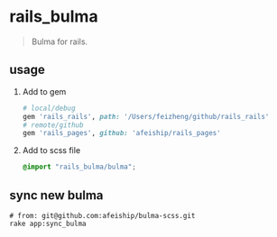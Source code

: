 # rails_bulma
> Bulma for rails.

## usage
1. Add to gem
    ```rb
    # local/debug
    gem 'rails_rails', path: '/Users/feizheng/github/rails_rails'
    # remote/github
    gem 'rails_pages', github: 'afeiship/rails_pages'
    ```
2. Add to scss file
   ```scss
   @import "rails_bulma/bulma";
   ```
## sync new bulma
```shell
# from: git@github.com:afeiship/bulma-scss.git
rake app:sync_bulma
```